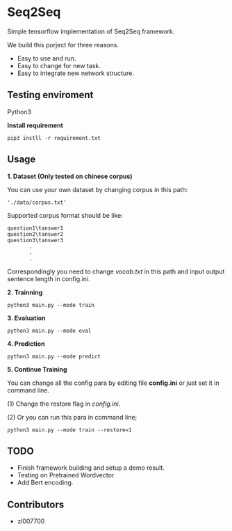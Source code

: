 #  Seq2Seq

Simple tensorflow implementation of Seq2Seq framework. 

We build this porject for three reasons.

+ Easy to use and run.
+ Easy to change for new task.
+ Easy to integrate new network structure.


## Testing enviroment

Python3

**Install requirement**

```
pip3 instll -r requirement.txt
```


## Usage


**1. Dataset (Only tested on chinese corpus)**

You can use your own dataset by changing corpus in this path:

```
'./data/corpus.txt'
```

Supported corpus format should be like:

```
question1\tanswer1
question2\tanswer2
question3\tanswer3
       .
       .
       .
```
Correspondingly you need to change *vocab.txt* in this path and input output sentence length in config.ini.


**2. Trainning**

```shell
python3 main.py --mode train
```

**3. Evaluation**

```shell
python3 main.py --mode eval
```

**4. Prediction**

```shell
python3 main.py --mode predict
```

**5. Continue Training**

You can change all the config para by editing file **config.ini** or just set it in command line.

(1) Change the restore flag in *config.ini*.

(2) Or you can run this para in command line;

```shell
python3 main.py --mode train --restore=1
```


## TODO
+ Finish framework building and setup a demo result.
+ Testing on Pretrained Wordvector
+ Add Bert encoding.
 
 
## Contributors
+ zl007700





